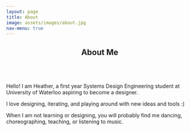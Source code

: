```yaml
---
layout: page
title: About
image: assets/images/about.jpg
nav-menu: true
---
```


<!-- Main -->
<div id="main" class="alt">

<!-- One -->
<section id="one">
	<div class="inner">
		<header class="major">
			<h1>About Me</h1>
		</header>

<!-- Content -->
<section id="one" class="spotlights">
	<section>
		<img src="{% link assets/images/moi.png %}" alt="" data-position="center center" />
		<div class="content">
			<div class="inner">
				<p>Hello! I am Heather, a first year Systems Design Engineering student at University of Waterloo aspiring to become a designer.</p>
				<p>I love designing, iterating, and playing around with new ideas and tools :)</p>
				<p>When I am not learning or designing, you will probably find me dancing, choreographing, teaching, or listening to music.</p>
			</div>
		</div>
	</section>
</section>
